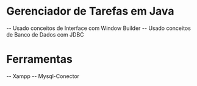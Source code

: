 # Gerenciador de Tarefas em Java
-- Usado conceitos de Interface com Window Builder
-- Usado conceitos de Banco de Dados com JDBC

# Ferramentas
-- Xampp
-- Mysql-Conector 
